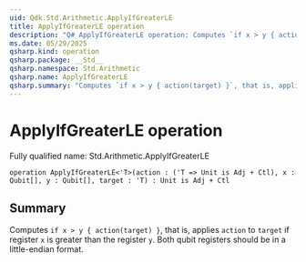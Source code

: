 ```yaml
---
uid: Qdk.Std.Arithmetic.ApplyIfGreaterLE
title: ApplyIfGreaterLE operation
description: "Q# ApplyIfGreaterLE operation: Computes `if x > y { action(target) }`, that is, applies `action` to `target` if register `x` is greater than the register `y`. Both qubit registers should be in a little-endian format."
ms.date: 05/29/2025
qsharp.kind: operation
qsharp.package: __Std__
qsharp.namespace: Std.Arithmetic
qsharp.name: ApplyIfGreaterLE
qsharp.summary: "Computes `if x > y { action(target) }`, that is, applies `action` to `target` if register `x` is greater than the register `y`. Both qubit registers should be in a little-endian format."
---
```


# ApplyIfGreaterLE operation

Fully qualified name: Std.Arithmetic.ApplyIfGreaterLE

```qsharp
operation ApplyIfGreaterLE<'T>(action : ('T => Unit is Adj + Ctl), x : Qubit[], y : Qubit[], target : 'T) : Unit is Adj + Ctl
```

## Summary
Computes `if x > y { action(target) }`, that is, applies `action` to `target`
if register `x` is greater than the register `y`.
Both qubit registers should be in a little-endian format.
